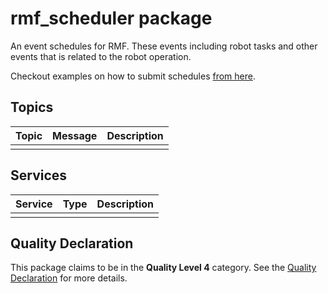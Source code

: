# rmf_scheduler package

An event schedules for RMF.
These events including robot tasks and other events that is related to the robot operation.

Checkout examples on how to submit schedules [from here](./examples/README.md).

## Topics
| Topic | Message | Description |
| --- | --- | --- |
| | | |

## Services
| Service | Type | Description |
| --- | --- | --- |
| | | |

## Quality Declaration

This package claims to be in the **Quality Level 4** category. See the [Quality Declaration](QUALITY_DECLARATION.md) for more details.
